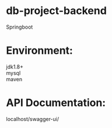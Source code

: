 # db-project-backend
Springboot
# Environment:  
jdk1.8+  
mysql  
maven  
# API Documentation:  
localhost/swagger-ui/
